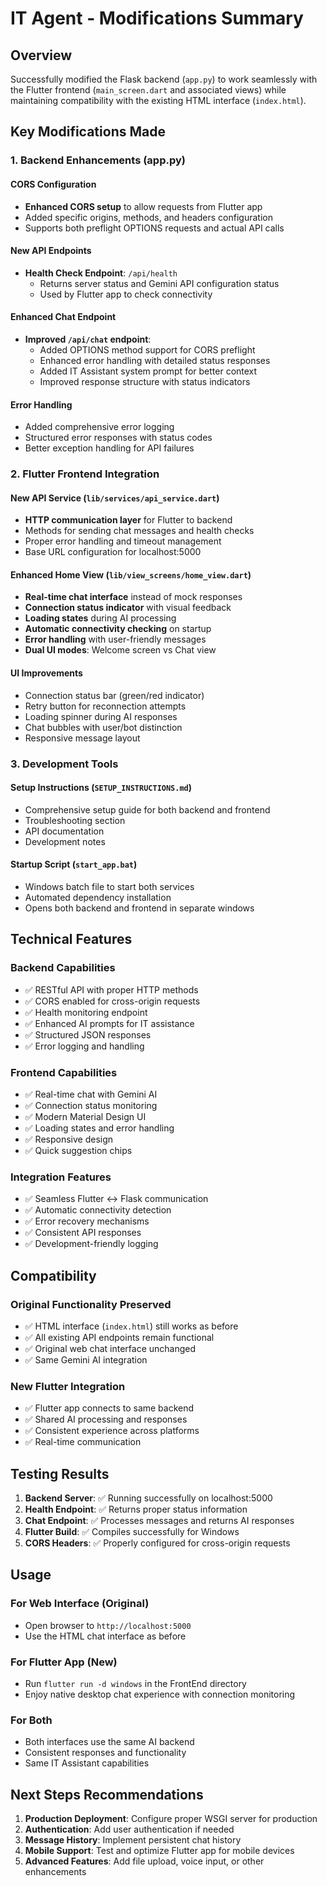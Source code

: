 # IT Agent - Modifications Summary

## Overview
Successfully modified the Flask backend (`app.py`) to work seamlessly with the Flutter frontend (`main_screen.dart` and associated views) while maintaining compatibility with the existing HTML interface (`index.html`).

## Key Modifications Made

### 1. Backend Enhancements (app.py)

#### CORS Configuration
- **Enhanced CORS setup** to allow requests from Flutter app
- Added specific origins, methods, and headers configuration
- Supports both preflight OPTIONS requests and actual API calls

#### New API Endpoints
- **Health Check Endpoint**: `/api/health`
  - Returns server status and Gemini API configuration status
  - Used by Flutter app to check connectivity
  
#### Enhanced Chat Endpoint
- **Improved `/api/chat` endpoint**:
  - Added OPTIONS method support for CORS preflight
  - Enhanced error handling with detailed status responses
  - Added IT Assistant system prompt for better context
  - Improved response structure with status indicators

#### Error Handling
- Added comprehensive error logging
- Structured error responses with status codes
- Better exception handling for API failures

### 2. Flutter Frontend Integration

#### New API Service (`lib/services/api_service.dart`)
- **HTTP communication layer** for Flutter to backend
- Methods for sending chat messages and health checks
- Proper error handling and timeout management
- Base URL configuration for localhost:5000

#### Enhanced Home View (`lib/view_screens/home_view.dart`)
- **Real-time chat interface** instead of mock responses
- **Connection status indicator** with visual feedback
- **Loading states** during AI processing
- **Automatic connectivity checking** on startup
- **Error handling** with user-friendly messages
- **Dual UI modes**: Welcome screen vs Chat view

#### UI Improvements
- Connection status bar (green/red indicator)
- Retry button for reconnection attempts
- Loading spinner during AI responses
- Chat bubbles with user/bot distinction
- Responsive message layout

### 3. Development Tools

#### Setup Instructions (`SETUP_INSTRUCTIONS.md`)
- Comprehensive setup guide for both backend and frontend
- Troubleshooting section
- API documentation
- Development notes

#### Startup Script (`start_app.bat`)
- Windows batch file to start both services
- Automated dependency installation
- Opens both backend and frontend in separate windows

## Technical Features

### Backend Capabilities
- ✅ RESTful API with proper HTTP methods
- ✅ CORS enabled for cross-origin requests
- ✅ Health monitoring endpoint
- ✅ Enhanced AI prompts for IT assistance
- ✅ Structured JSON responses
- ✅ Error logging and handling

### Frontend Capabilities
- ✅ Real-time chat with Gemini AI
- ✅ Connection status monitoring
- ✅ Modern Material Design UI
- ✅ Loading states and error handling
- ✅ Responsive design
- ✅ Quick suggestion chips

### Integration Features
- ✅ Seamless Flutter ↔ Flask communication
- ✅ Automatic connectivity detection
- ✅ Error recovery mechanisms
- ✅ Consistent API responses
- ✅ Development-friendly logging

## Compatibility

### Original Functionality Preserved
- ✅ HTML interface (`index.html`) still works as before
- ✅ All existing API endpoints remain functional
- ✅ Original web chat interface unchanged
- ✅ Same Gemini AI integration

### New Flutter Integration
- ✅ Flutter app connects to same backend
- ✅ Shared AI processing and responses
- ✅ Consistent experience across platforms
- ✅ Real-time communication

## Testing Results

1. **Backend Server**: ✅ Running successfully on localhost:5000
2. **Health Endpoint**: ✅ Returns proper status information
3. **Chat Endpoint**: ✅ Processes messages and returns AI responses
4. **Flutter Build**: ✅ Compiles successfully for Windows
5. **CORS Headers**: ✅ Properly configured for cross-origin requests

## Usage

### For Web Interface (Original)
- Open browser to `http://localhost:5000`
- Use the HTML chat interface as before

### For Flutter App (New)
- Run `flutter run -d windows` in the FrontEnd directory
- Enjoy native desktop chat experience with connection monitoring

### For Both
- Both interfaces use the same AI backend
- Consistent responses and functionality
- Same IT Assistant capabilities

## Next Steps Recommendations

1. **Production Deployment**: Configure proper WSGI server for production
2. **Authentication**: Add user authentication if needed
3. **Message History**: Implement persistent chat history
4. **Mobile Support**: Test and optimize Flutter app for mobile devices
5. **Advanced Features**: Add file upload, voice input, or other enhancements
